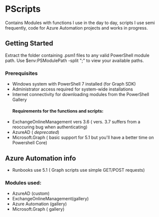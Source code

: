 # PScripts

Contains Modules with functions I use in the day to day, scripts I use semi frequently, code for Azure Automation projects and
works in progress.



## Getting Started

Extract the folder containing .psm1 files to any valid PowerShell module path. Use $env:PSModulePath -split ";" to view your available paths.

### Prerequisites
* Windows system with PowerShell 7 installed (for Graph SDK)
* Administrator access required for system-wide installations
* Internet connectivity for downloading modules from the PowerShell Gallery
  #### Requirements for the functions and scripts:
* ExchangeOnlineManagement vers 3.6 ( vers. 3.7 suffers from a reoccuring bug when authenticating)
* AzureAD ( *deprecated*)
* Microsoft.Graph ( basic support for 5.1 but you'll have a better time on Powershell Core)

## Azure Automation info
* Runbooks use 5.1 ( Graph scripts use simple GET/POST requests)
### Modules used:
* AzureAD (custom)
* ExchangeOnlineManagement(gallery)
* Azure Automation (gallery)
* Microsoft.Graph ( gallery)
